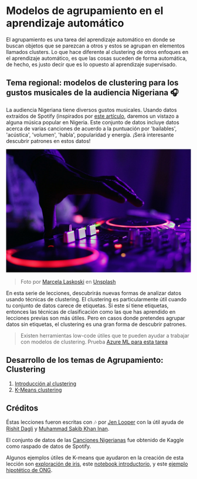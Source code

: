 # Modelos de agrupamiento en el aprendizaje automático

El agrupamiento es una tarea del aprendizaje automático en donde se buscan objetos que se parezcan a otros y estos se agrupan en elementos llamados clusters. Lo que hace diferente al clustering de otros enfoques en el aprendizaje automático, es que las cosas suceden de forma automática, de hecho, es justo decir que es lo opuesto al aprendizaje supervisado.

## Tema regional: modelos de clustering para los gustos musicales de la audiencia Nigeriana 🎧

La audiencia Nigeriana tiene diversos gustos musicales. Usando datos extraídos de Spotify (inspirados por [este artículo](https://towardsdatascience.com/country-wise-visual-analysis-of-music-taste-using-spotify-api-seaborn-in-python-77f5b749b421), daremos un vistazo a alguna música popular en Nigeria. Este conjunto de datos incluye datos acerca de varias canciones de acuerdo a la puntuación por 'bailables', 'acústica', 'volumen', 'habla', popularidad y energía. ¡Será interesante descubrir patrones en estos datos!

![Un tornamesa](./img/image.png)

> Foto por <a href="https://unsplash.com/@marcelalaskoski?utm_source=unsplash&utm_medium=referral&utm_content=creditCopyText">Marcela Laskoski</a> en <a href="https://unsplash.com/s/photos/nigerian-music?utm_source=unsplash&utm_medium=referral&utm_content=creditCopyText">Unsplash</a>
  
En esta serie de lecciones, descubrirás nuevas formas de analizar datos usando técnicas de clustering. El clustering es particularmente útil cuando tu conjunto de datos carece de etiquetas. Si este sí tiene etiquetas, entonces las técnicas de clasificación como las que has aprendido en lecciones previas son más útiles. Pero en casos donde pretendes agrupar datos sin etiquetas, el clustering es una gran forma de descubrir patrones.


> Existen herramientas low-code útiles que te pueden ayudar a trabajar con modelos de clustering. Prueba [Azure ML para esta tarea](https://docs.microsoft.com/learn/modules/create-clustering-model-azure-machine-learning-designer/?WT.mc_id=academic-77952-leestott)

##  Desarrollo de los temas de Agrupamiento: Clustering

1. [Introducción al clustering](./1-%20Visualizar/notebook.ipynb)
2. [K-Means clustering](./2-K-Means/)

## Créditos

Éstas lecciones fueron escritas con 🎶 por [Jen Looper](https://www.twitter.com/jenlooper) con la útil ayuda de [Rishit Dagli](https://rishit_dagli) y [Muhammad Sakib Khan Inan](https://twitter.com/Sakibinan).

El conjunto de datos de las [Canciones Nigerianas](https://www.kaggle.com/sootersaalu/nigerian-songs-spotify) fue obtenido de Kaggle como raspado de datos de Spotify.

Algunos ejemplos útiles de K-means que ayudaron en la creación de esta lección son [exploración de iris](https://www.kaggle.com/bburns/iris-exploration-pca-k-means-and-gmm-clustering), este [notebook introductorio](https://www.kaggle.com/prashant111/k-means-clustering-with-python), y este [ejemplo hipotético de ONG](https://www.kaggle.com/ankandash/pca-k-means-clustering-hierarchical-clustering).
